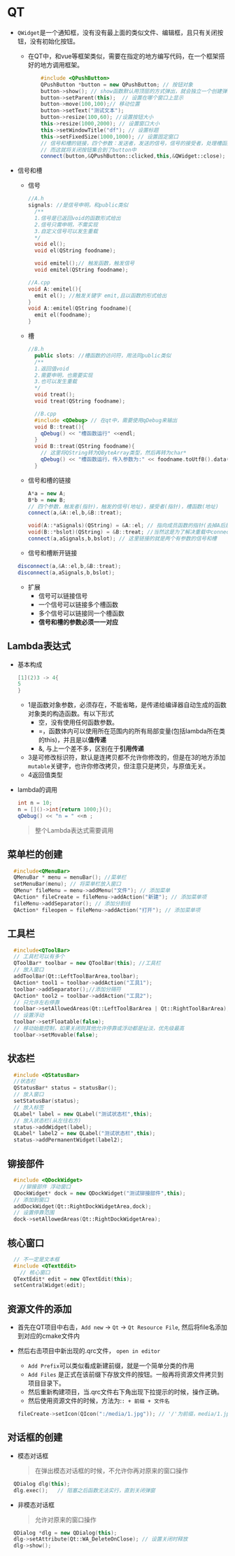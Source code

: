 
# QT

- `QWidget`是一个通知框，没有没有最上面的类似文件、编辑框，且只有关闭按钮，没有初始化按钮。
  - 在QT中，和vue等框架类似，需要在指定的地方编写代码，在一个框架搭好的地方调用框架。

    ```c++
        #include <QPushButton> 
        QPushButton *button = new QPushButton; // 按钮对象
        button->show(); // show函数默认用顶层的方式弹出，就会独立一个创建弹出
        button->setParent(this);  // 设置在哪个窗口上显示
        button->move(100,100);// 移动位置
        button->setText("测试文本");
        button->resize(100,60); //设置按钮大小
        this->resize(1000,2000); // 设置窗口大小
        this->setWindowTitle("df"); // 设置标题
        this->setFixedSize(1000,1000); // 设置固定窗口
        // 信号和槽的链接，四个参数：发送者，发送的信号，信号的接受者，处理槽函数：
        // 而这就将关闭按钮集合到了button中
        connect(button,&QPushButton::clicked,this,&QWidget::close); 
    ```

- 信号和槽
  - 信号
  
    ```c++
    //A.h
    signals: //是信号申明，和public类似
      /**
      1.信号是已返回void的函数形式给出
      2.信号只需申明，不需实现
      3.自定义信号可以发生重载
      */
      void el();
      void el(QString foodname);

      void emitel();// 触发函数，触发信号
      void emitel(QString foodname);
    ```

    ```c++
    //A.cpp
    void A::emitel(){
      emit el(); //触发关键字 emit,且以函数的形式给出
    }
    void A::emitel(QString foodname){
      emit el(foodname);
    }

    ```

  - 槽

    ```c++
    //B.h
      public slots: //槽函数的访问符，用法同public类似
      /**
      1.返回值void
      2.需要申明，也需要实现
      3.也可以发生重载
      */
      void treat();
      void treat(QString foodname);
    ```

    ```c++
      //B.cpp
      #include <QDebug> // 在qt中，需要使用qDebug来输出
      void B::treat(){
        qDebug() << "槽函数运行" <<endl;
      }
      void B::treat(QString foodname){
        // 这里将QString转为QByteArray类型，然后再转为char*
        qDebug() << "槽函数运行，传入参数为:" << foodname.toUtf8().data() << endl;
      }
    ```

  - 信号和槽的链接

    ```c++
    A*a = new A;
    B*b = new B;
    // 四个参数，触发者(指针)，触发的信号(地址)，接受者(指针)，槽函数(地址)
    connect(a,&A::el,b,&B::treat);

    void(A::*aSignals)(QString) = &A::el; // 指向成员函数的指针(去掉A后是指向全局函数的指针)
    void(B::*bslot)(QString) = &B::treat; //当然这是为了解决重载中connect函数无法区分重载函数，完全可以不重载，稍微改一下函数名就可以。
    connect(a,aSignals,b,bslot); // 这里链接的就是两个有参数的信号和槽
    ```

  - 信号和槽断开链接

  ```c++
  disconnect(a,&A::el,b,&B::treat);
  disconnect(a,aSignals,b,bslot);
  ```

  - 扩展
    - 信号可以链接信号
    - 一个信号可以链接多个槽函数
    - 多个信号可以链接同一个槽函数
    - **信号和槽的参数必须一一对应**

## Lambda表达式

- 基本构成

  ```c++
  [1](2)3 -> 4{
  5
  }
  ```

  - 1是函数对象参数，必须存在，不能省略，是传递给编译器自动生成的函数对象类的构造函数。有以下形式
    - 空，没有使用任何函数参数。
    - =，函数体内可以使用所在范围内的所有局部变量(包括lambda所在类的this)，并且是以**值传递**
    - &, 与上一个差不多，区别在于**引用传递**
  - 3是可修改标识符，默认是连拷贝都不允许你修改的，但是在3的地方添加`mutable`关键字，也许你修改拷贝，但注意只是拷贝，与原值无关。
  - 4返回值类型
- lambda的调用

  ```c++
  int n = 10;
  n = []()->int{return 1000;}();
  qDebug() << "n = " <<n ;
  ```

  > 整个Lambda表达式需要调用

## 菜单栏的创建

  ```c++
    #include<QMenuBar>
    QMenuBar * menu = menuBar(); //菜单栏
    setMenuBar(menu); // 将菜单栏放入窗口
    QMenu* fileMenu = menu->addMenu("文件"); // 添加菜单
    QAction* fileCreate = fileMenu->addAction("新建"); // 添加菜单项
    fileMenu->addSeparator(); // 添加分割线
    QAction* fileopen = fileMenu->addAction("打开"); // 添加菜单项
  ```

## 工具栏

  ```c++
    #include<QToolBar>
    // 工具栏可以有多个
    QToolBar* toolbar = new QToolBar(this); //工具栏
    // 放入窗口
    addToolBar(Qt::LeftToolBarArea,toolbar);
    QAction* tool1 = toolbar->addAction("工具1");
    toolbar->addSeparator();//添加分隔符
    QAction* tool2 = toolbar->addAction("工具2");
    // 只允许左右停靠
    toolbar->setAllowedAreas(Qt::LeftToolBarArea | Qt::RightToolBarArea);
    // 设置浮动
    toolbar->setFloatable(false);
    // 移动始能控制，如果关闭则其他允许停靠或浮动都是扯淡，优先级最高
    toolbar->setMovable(false);
  ```

## 状态栏

  ```c++
    #include <QStatusBar>
    //状态栏
    QStatusBar* status = statusBar();
    // 放入窗口
    setStatusBar(status);
    // 放入标签
    QLabel* label = new QLabel("测试状态栏",this);
    // 放入状态栏(从左往右方)
    status->addWidget(label);
    QLabel* label2 = new QLabel("测试状态栏",this);
    status->addPermanentWidget(label2);
  ```

## 铆接部件

  ```c++
    #include <QDockWidget>
      //铆接部件 浮动窗口
    QDockWidget* dock = new QDockWidget("测试铆接部件",this);
    // 添加到窗口
    addDockWidget(Qt::RightDockWidgetArea,dock);
    // 设置停靠范围
    dock->setAllowedAreas(Qt::RightDockWidgetArea);
  ```

## 核心窗口

  ```c++
    // 不一定是文本框
    #include <QTextEdit>
      // 核心窗口
    QTextEdit* edit = new QTextEdit(this);
    setCentralWidget(edit);
  ```

## 资源文件的添加

- 首先在QT项目中右击，`Add new` -> `Qt` ->  `Qt Resource File`, 然后将file名添加到对应的cmake文件内
- 然后右击项目中新出现的.qrc文件， `open in editor`
  - `Add Prefix`可以类似看成新建前缀，就是一个简单分类的作用
  - `Add Files` 是正式在该前缀下存放文件的按钮。一般再将资源文件拷贝到项目目录下。
  - 然后重新构建项目，当.qrc文件右下角出现下拉提示的时候，操作正确。
  - 然后使用资源文件的时候，方法为:`: + 前缀 + 文件名`
  
  ```c++
  fileCreate->setIcon(QIcon(":/media/1.jpg")); // '/'为前缀，media/1.jpg是文件名
  ```

## 对话框的创建

- 模态对话框
  > 在弹出模态对话框的时候，不允许你再对原来的窗口操作

```c++
  QDialog dlg(this);
  dlg.exec();   // 阻塞之后函数无法实行，直到关闭弹窗
```

- 非模态对话框
  > 允许对原来的窗口操作

```c++
  QDialog *dlg = new QDialog(this);
  dlg->setAttribute(Qt::WA_DeleteOnClose); // 设置关闭时释放
  dlg->show();
```

